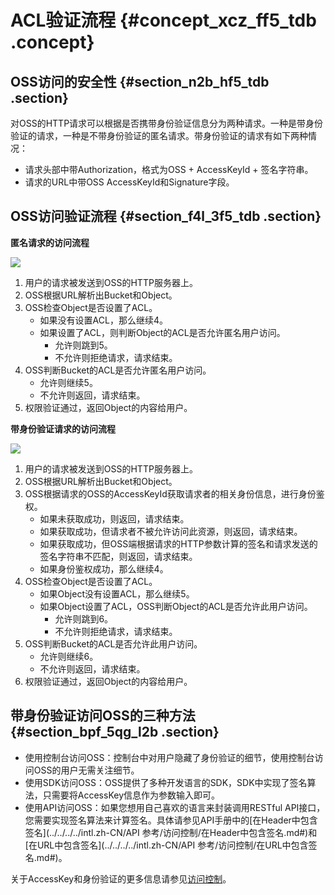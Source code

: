 # ACL验证流程 {#concept_xcz_ff5_tdb .concept}

## OSS访问的安全性 {#section_n2b_hf5_tdb .section}

对OSS的HTTP请求可以根据是否携带身份验证信息分为两种请求。一种是带身份验证的请求，一种是不带身份验证的匿名请求。带身份验证的请求有如下两种情况：

-   请求头部中带Authorization，格式为OSS + AccessKeyId + 签名字符串。
-   请求的URL中带OSS AccessKeyId和Signature字段。

## OSS访问验证流程 {#section_f4l_3f5_tdb .section}

**匿名请求的访问流程**

![](http://static-aliyun-doc.oss-cn-hangzhou.aliyuncs.com/assets/img/4345/1533191162959_zh-CN.png)

1.  用户的请求被发送到OSS的HTTP服务器上。
2.  OSS根据URL解析出Bucket和Object。
3.  OSS检查Object是否设置了ACL。
    -   如果没有设置ACL，那么继续4。
    -   如果设置了ACL，则判断Object的ACL是否允许匿名用户访问。
        -   允许则跳到5。
        -   不允许则拒绝请求，请求结束。
4.  OSS判断Bucket的ACL是否允许匿名用户访问。
    -   允许则继续5。
    -   不允许则返回，请求结束。
5.  权限验证通过，返回Object的内容给用户。

**带身份验证请求的访问流程**

![](http://static-aliyun-doc.oss-cn-hangzhou.aliyuncs.com/assets/img/4345/15331911621026_zh-CN.png)

1.  用户的请求被发送到OSS的HTTP服务器上。
2.  OSS根据URL解析出Bucket和Object。
3.  OSS根据请求的OSS的AccessKeyId获取请求者的相关身份信息，进行身份鉴权。
    -   如果未获取成功，则返回，请求结束。
    -   如果获取成功，但请求者不被允许访问此资源，则返回，请求结束。
    -   如果获取成功，但OSS端根据请求的HTTP参数计算的签名和请求发送的签名字符串不匹配，则返回，请求结束。
    -   如果身份鉴权成功，那么继续4。
4.  OSS检查Object是否设置了ACL。
    -   如果Object没有设置ACL，那么继续5。
    -   如果Object设置了ACL，OSS判断Object的ACL是否允许此用户访问。
        -   允许则跳到6。
        -   不允许则拒绝请求，请求结束。
5.  OSS判断Bucket的ACL是否允许此用户访问。
    -   允许则继续6。
    -   不允许则返回，请求结束。
6.  权限验证通过，返回Object的内容给用户。

## 带身份验证访问OSS的三种方法 {#section_bpf_5qg_l2b .section}

-   使用控制台访问OSS：控制台中对用户隐藏了身份验证的细节，使用控制台访问OSS的用户无需关注细节。
-   使用SDK访问OSS：OSS提供了多种开发语言的SDK，SDK中实现了签名算法，只需要将AccessKey信息作为参数输入即可。
-   使用API访问OSS：如果您想用自己喜欢的语言来封装调用RESTful API接口，您需要实现签名算法来计算签名。具体请参见API手册中的[在Header中包含签名](../../../../intl.zh-CN/API 参考/访问控制/在Header中包含签名.md#)和[在URL中包含签名](../../../../intl.zh-CN/API 参考/访问控制/在URL中包含签名.md#)。

关于AccessKey和身份验证的更多信息请参见[访问控制](intl.zh-CN/开发指南/访问与控制/访问控制.md#)。


